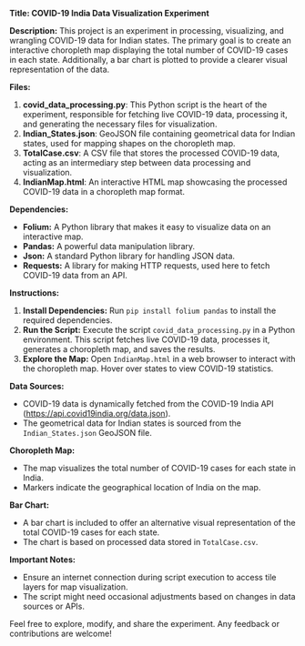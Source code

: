 **Title: COVID-19 India Data Visualization Experiment**

**Description:**
This project is an experiment in processing, visualizing, and wrangling COVID-19 data for Indian states. The primary goal is to create an interactive choropleth map displaying the total number of COVID-19 cases in each state. Additionally, a bar chart is plotted to provide a clearer visual representation of the data.

**Files:**
1. **covid_data_processing.py**: This Python script is the heart of the experiment, responsible for fetching live COVID-19 data, processing it, and generating the necessary files for visualization.
2. **Indian_States.json**: GeoJSON file containing geometrical data for Indian states, used for mapping shapes on the choropleth map.
3. **TotalCase.csv**: A CSV file that stores the processed COVID-19 data, acting as an intermediary step between data processing and visualization.
4. **IndianMap.html**: An interactive HTML map showcasing the processed COVID-19 data in a choropleth map format.

**Dependencies:**
- **Folium:** A Python library that makes it easy to visualize data on an interactive map.
- **Pandas:** A powerful data manipulation library.
- **Json:** A standard Python library for handling JSON data.
- **Requests:** A library for making HTTP requests, used here to fetch COVID-19 data from an API.

**Instructions:**
1. **Install Dependencies:** Run `pip install folium pandas` to install the required dependencies.
2. **Run the Script:** Execute the script `covid_data_processing.py` in a Python environment. This script fetches live COVID-19 data, processes it, generates a choropleth map, and saves the results.
3. **Explore the Map:** Open `IndianMap.html` in a web browser to interact with the choropleth map. Hover over states to view COVID-19 statistics.

**Data Sources:**
- COVID-19 data is dynamically fetched from the COVID-19 India API (https://api.covid19india.org/data.json).
- The geometrical data for Indian states is sourced from the `Indian_States.json` GeoJSON file.

**Choropleth Map:**
- The map visualizes the total number of COVID-19 cases for each state in India.
- Markers indicate the geographical location of India on the map.

**Bar Chart:**
- A bar chart is included to offer an alternative visual representation of the total COVID-19 cases for each state.
- The chart is based on processed data stored in `TotalCase.csv`.

**Important Notes:**
- Ensure an internet connection during script execution to access tile layers for map visualization.
- The script might need occasional adjustments based on changes in data sources or APIs.

Feel free to explore, modify, and share the experiment. Any feedback or contributions are welcome!
